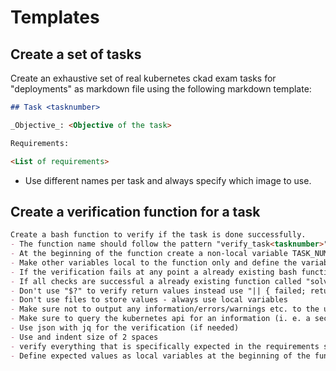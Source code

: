 # Templates

## Create a set of tasks

Create an exhaustive set of real kubernetes ckad exam tasks for "deployments" as markdown file using the following markdown template:

```markdown
## Task <tasknumber>

_Objective_: <Objective of the task>

Requirements:

<List of requirements>
```

- Use different names per task and always specify which image to use.

## Create a verification function for a task

```markdown
Create a bash function to verify if the task is done successfully.
- The function name should follow the pattern "verify_task<tasknumber>"
- At the beginning of the function create a non-local variable TASK_NUMBER="<tasknumber>".
- Make other variables local to the function only and define the variables before assigning any values.
- If the verification fails at any point a already existing bash function called "failed" should be called and the function should return.
- If all checks are successful a already existing function called "solved" should be called and the function should return.
- Don't use "$?" to verify return values instead use "|| { failed; return; }".
- Don't use files to store values - always use local variables
- Make sure not to output any information/errors/warnings etc. to the user
- Make sure to query the kubernetes api for an information (i. e. a secret resource) only once, get is as json and use the json file afterwards
- Use json with jq for the verification (if needed)
- Use and indent size of 2 spaces
- verify everything that is specifically expected in the requirements section of the task
- Define expected values as local variables at the beginning of the function under the TASK_NUMBER
```
